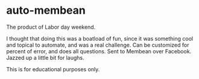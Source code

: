 # auto-membean
The product of Labor day weekend.

I thought that doing this was a boatload of fun, since it was something cool and topical to automate, and was a real challenge.
Can be customized for percent of error, and does all questions.
Sent to Membean over Facebook. Jazzed up a little bit for laughs.


This is for educational purposes only.
